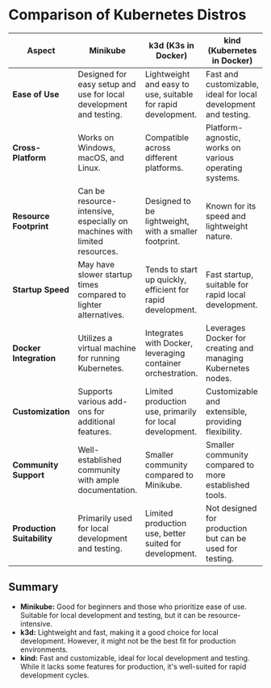 # Comparison of Kubernetes Distros

| **Aspect**                   | **Minikube**                                                               | **k3d (K3s in Docker)**                                     | **kind (Kubernetes in Docker)**                             |
|------------------------------|---------------------------------------------------------------------------|-------------------------------------------------------------|------------------------------------------------------------|
| **Ease of Use**               | Designed for easy setup and use for local development and testing.        | Lightweight and easy to use, suitable for rapid development. | Fast and customizable, ideal for local development and testing. |
| **Cross-Platform**            | Works on Windows, macOS, and Linux.                                      | Compatible across different platforms.                        | Platform-agnostic, works on various operating systems.      |
| **Resource Footprint**        | Can be resource-intensive, especially on machines with limited resources. | Designed to be lightweight, with a smaller footprint.         | Known for its speed and lightweight nature.                 |
| **Startup Speed**             | May have slower startup times compared to lighter alternatives.          | Tends to start up quickly, efficient for rapid development.   | Fast startup, suitable for rapid local development.         |
| **Docker Integration**        | Utilizes a virtual machine for running Kubernetes.                        | Integrates with Docker, leveraging container orchestration.  | Leverages Docker for creating and managing Kubernetes nodes. |
| **Customization**             | Supports various add-ons for additional features.                        | Limited production use, primarily for local development.     | Customizable and extensible, providing flexibility.         |
| **Community Support**         | Well-established community with ample documentation.                      | Smaller community compared to Minikube.                      | Smaller community compared to more established tools.      |
| **Production Suitability**    | Primarily used for local development and testing.                        | Limited production use, better suited for development.        | Not designed for production but can be used for testing.    |

## Summary

- **Minikube:** Good for beginners and those who prioritize ease of use. Suitable for local development and testing, but it can be resource-intensive.
- **k3d:** Lightweight and fast, making it a good choice for local development. However, it might not be the best fit for production environments.
- **kind:** Fast and customizable, ideal for local development and testing. While it lacks some features for production, it's well-suited for rapid development cycles.

